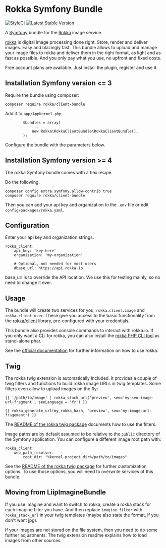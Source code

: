 # Rokka Symfony Bundle

[![StyleCI](https://styleci.io/repos/54386957/shield)](https://styleci.io/repos/54386957)
[![Latest Stable Version](https://poser.pugx.org/rokka/client-bundle/version.png)](https://packagist.org/packages/rokka/client-bundle)

A [Symfony](http://symfony.com/) bundle for the [Rokka](https://rokka.io/) image service.

[rokka](https://rokka.io) is digital image processing done right. Store, render and deliver images. Easy and blazingly fast. This bundle allows to upload and manage your image files to rokka and deliver them in the right format, as light and as fast as possible. And you only pay what you use, no upfront and fixed costs.

Free account plans are available. Just install the plugin, register and use it.

## Installation Symfony version <= 3

Require the bundle using composer:

`composer require rokka/client-bundle`

Add it to `app/AppKernel.php`

```
        $bundles = array(
            ...
            new Rokka\RokkaClientBundle\RokkaClientBundle(),
        );
```

Configure the bundle with the parameters below.

## Installation Symfony version >= 4

The rokka Symfony bundle comes with a flex recipe. 

Do the following.

```
composer config extra.symfony.allow-contrib true
composer require rokka/client-bundle
```

Then you can add your api key and organization to the `.env` file
or edit `config/packages/rokka.yaml`.

## Configuration

Enter your api key and organization strings.

```
rokka_client:
    api_key: 'key-here'
    organization: 'my-organization'
    
    # Optional, not needed for most users
    #base_url: https://api.rokka.io
```

base_url is to override the API location. We use this for testing mainly, so no need to change it ever.

## Usage

The bundle will create two services for you, `rokka.client.image` and `rokka.client.user`. These give you access to the
basic functionality from the [rokka/client](https://github.com/rokka-io/rokka-client-php) library, pre-configured with
your credentials.

This bundle also provides console commands to interact with rokka.io. If you only want a CLI for rokka, you can also 
install the [rokka PHP CLI tool](https://github.com/rokka-io/rokka-client-php-cli) as stand-alone phar.

See the [official documentation](https://rokka.io/documentation) for further information on how to use rokka.

## Twig

The rokka twig extension is automatically included. It provides a couple of twig filters and functions to build rokka
image URLs in twig templates. Some filters even allow to upload images on the fly:

    {{ '/path/to/image' | rokka_stack_url('preview', seo='my-seo-image-url-fragment', seoLanguage = 'fr') }}
    
    {{ rokka_generate_url(my_rokka_hash, 'preview', seo='my-image-url-fragement') }}

The [README of the rokka twig package](https://github.com/rokka-io/rokka-client-php-twig) documents how to use the filters.

Image paths are by default assumed to be relative to the `public` directory of the Symfony application. You can
configure a different image root path with:

```
rokka_client:
    web_path_resolver:
        root_dir: "%kernel.project_dir%/path/to/images"
```

See the [README of the rokka twig package](https://github.com/rokka-io/rokka-client-php-twig) for further customization
options. To use those options, you will need to overwrite services of this bundle.

## Moving from LiipImagineBundle

If you use imagine and want to switch to rokka, create a rokka stack for each imagine filter you have.
And then replace  `imagine_filter` with `rokka_stack_url` in your twig templates (maybe also state the format, if you don't want jpg).

If your images are not stored on the file system, then you need to do some further adjustments.  The twig extension readme explains how to load images from other sources.

